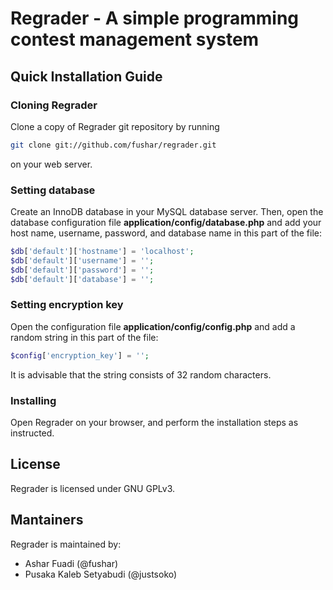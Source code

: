 Regrader - A simple programming contest management system
=========================================================

Quick Installation Guide
------------------------

### Cloning Regrader

Clone a copy of Regrader git repository by running

```bash
git clone git://github.com/fushar/regrader.git
```

on your web server.

### Setting database

Create an InnoDB database in your MySQL database server. Then, open the database configuration file **application/config/database.php** and add your host name, username, password, and database name in this part of the file:

```php
$db['default']['hostname'] = 'localhost';
$db['default']['username'] = '';
$db['default']['password'] = '';
$db['default']['database'] = '';
```

### Setting encryption key

Open the configuration file **application/config/config.php** and add a random string in this part of the file:

```php
$config['encryption_key'] = '';
```

It is advisable that the string consists of 32 random characters.

### Installing

Open Regrader on your browser, and perform the installation steps as instructed.

License
-------

Regrader is licensed under GNU GPLv3.

Mantainers
----------

Regrader is maintained by:

- Ashar Fuadi (@fushar)
- Pusaka Kaleb Setyabudi (@justsoko)